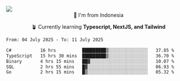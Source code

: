 
<img align = "center" src="https://readme-typing-svg.herokuapp.com?font=Fira+Code&size=25&pause=1000&color=00F713&center=true&vCenter=true&random=false&width=850&height=70&lines=Hi+There+%F0%9F%91%8B%2C+Im+Julian+Caesar;"/>
<br>

<div align = "center">
  📌 I'm from Indonesia
  
  🪴 Currently learning **Typescript, NextJS, and Tailwind**
</div>

<!--START_SECTION:waka-->

```txt
From: 04 July 2025 - To: 11 July 2025

C#           16 hrs          █████████▒░░░░░░░░░░░░░░░   37.85 %
TypeScript   15 hrs 30 mins  █████████▒░░░░░░░░░░░░░░░   36.70 %
Binary       4 hrs 15 mins   ██▓░░░░░░░░░░░░░░░░░░░░░░   10.07 %
SQL          2 hrs 55 mins   █▓░░░░░░░░░░░░░░░░░░░░░░░   06.93 %
Go           2 hrs 15 mins   █▒░░░░░░░░░░░░░░░░░░░░░░░   05.32 %
```

<!--END_SECTION:waka-->
